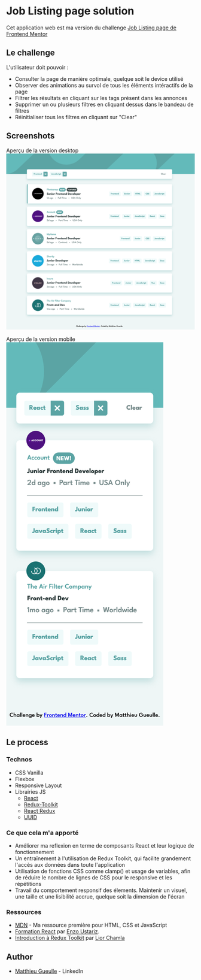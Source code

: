 # Job Listing page solution

Cet application web est ma version du challenge [Job Listing page de Frontend Mentor](https://www.frontendmentor.io/challenges/job-listings-with-filtering-ivstIPCt)

## Le challenge

L'utilisateur doit pouvoir :

-   Consulter la page de manière optimale, quelque soit le device utilisé
-   Observer des animations au survol de tous les éléments intéractifs de la page
-   Filtrer les résultats en cliquant sur les tags présent dans les annonces
-   Supprimer un ou plusieurs filtres en cliquant dessus dans le bandeau de filtres
-   Réinitialiser tous les filtres en cliquant sur "Clear"

## Screenshots

Aperçu de la version desktop
![Screenshot page Desktop](./src/Assets/Screenshots/screenshot-job-listing-desktop.png)

Aperçu de la version mobile
![Screenshot page Mobile](./src/Assets/Screenshots/screenshot-job-listing-mobile.png)

## Le process

### Technos

-   CSS Vanilla
-   Flexbox
-   Responsive Layout
-   Librairies JS
    -   [React](https://reactjs.org/)
    -   [Redux-Toolkit](https://redux-toolkit.js.org/)
    -   [React Redux](https://react-redux.js.org/)
    -   [UUID](https://github.com/uuidjs/uuid#readme)

### Ce que cela m'a apporté

-   Améliorer ma reflexion en terme de composants React et leur logique de fonctionnement
-   Un entraînement à l'utilisation de Redux Toolkit, qui facilite grandement l'accès aux données dans toute l'application
-   Utilisation de fonctions CSS comme clamp() et usage de variables, afin de réduire le nombre de lignes de CSS pour le responsive et les répétitions
-   Travail du comportement responsif des élements. Maintenir un visuel, une taille et une lisibilité accrue, quelque soit la dimension de l'écran

### Ressources

-   [MDN](https://developer.mozilla.org/fr/) - Ma ressource première pour HTML, CSS et JavaScript
-   [Formation React](https://www.udemy.com/course/react-formation-complete/) par [Enzo Ustariz](https://www.youtube.com/@EcoleduWeb).
-   [Introduction à Redux Toolkit](https://youtu.be/1lvnT2oE0_4) par [Lior Chamla](https://www.youtube.com/@LiorCHAMLA)

## Author

-   [Matthieu Gueulle](www.linkedin.com/in/matthieu-gueulle) - LinkedIn
